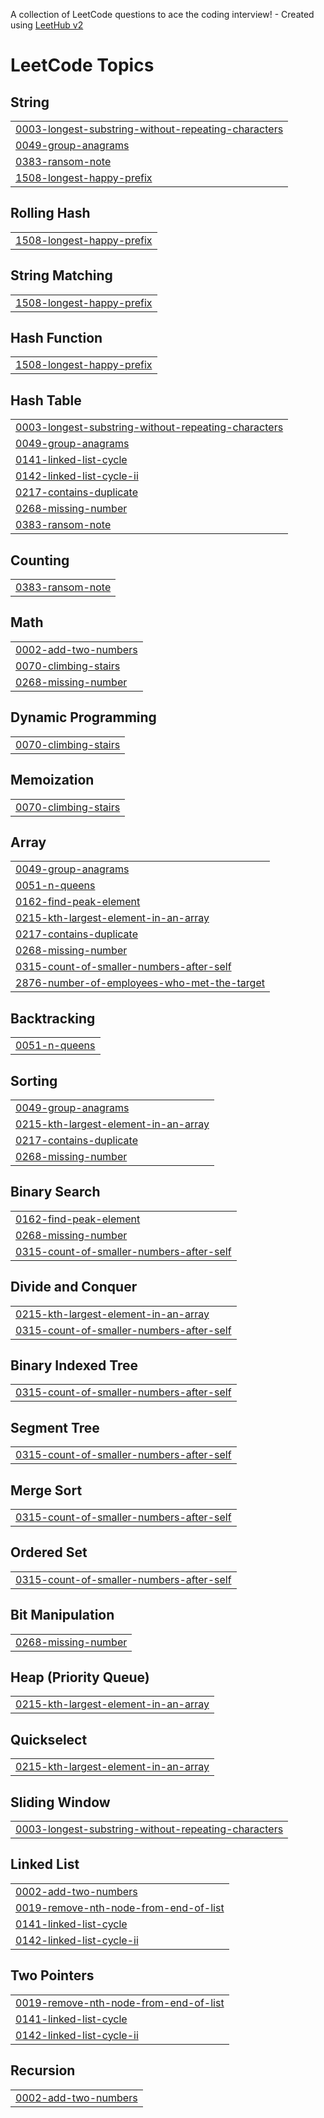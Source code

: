 A collection of LeetCode questions to ace the coding interview! - Created using [LeetHub v2](https://github.com/arunbhardwaj/LeetHub-2.0)
<!---LeetCode Topics Start-->
# LeetCode Topics
## String
|  |
| ------- |
| [0003-longest-substring-without-repeating-characters](https://github.com/NirajDN/Leetcode/tree/master/0003-longest-substring-without-repeating-characters) |
| [0049-group-anagrams](https://github.com/NirajDN/Leetcode/tree/master/0049-group-anagrams) |
| [0383-ransom-note](https://github.com/NirajDN/Leetcode/tree/master/0383-ransom-note) |
| [1508-longest-happy-prefix](https://github.com/NirajDN/Leetcode/tree/master/1508-longest-happy-prefix) |
## Rolling Hash
|  |
| ------- |
| [1508-longest-happy-prefix](https://github.com/NirajDN/Leetcode/tree/master/1508-longest-happy-prefix) |
## String Matching
|  |
| ------- |
| [1508-longest-happy-prefix](https://github.com/NirajDN/Leetcode/tree/master/1508-longest-happy-prefix) |
## Hash Function
|  |
| ------- |
| [1508-longest-happy-prefix](https://github.com/NirajDN/Leetcode/tree/master/1508-longest-happy-prefix) |
## Hash Table
|  |
| ------- |
| [0003-longest-substring-without-repeating-characters](https://github.com/NirajDN/Leetcode/tree/master/0003-longest-substring-without-repeating-characters) |
| [0049-group-anagrams](https://github.com/NirajDN/Leetcode/tree/master/0049-group-anagrams) |
| [0141-linked-list-cycle](https://github.com/NirajDN/Leetcode/tree/master/0141-linked-list-cycle) |
| [0142-linked-list-cycle-ii](https://github.com/NirajDN/Leetcode/tree/master/0142-linked-list-cycle-ii) |
| [0217-contains-duplicate](https://github.com/NirajDN/Leetcode/tree/master/0217-contains-duplicate) |
| [0268-missing-number](https://github.com/NirajDN/Leetcode/tree/master/0268-missing-number) |
| [0383-ransom-note](https://github.com/NirajDN/Leetcode/tree/master/0383-ransom-note) |
## Counting
|  |
| ------- |
| [0383-ransom-note](https://github.com/NirajDN/Leetcode/tree/master/0383-ransom-note) |
## Math
|  |
| ------- |
| [0002-add-two-numbers](https://github.com/NirajDN/Leetcode/tree/master/0002-add-two-numbers) |
| [0070-climbing-stairs](https://github.com/NirajDN/Leetcode/tree/master/0070-climbing-stairs) |
| [0268-missing-number](https://github.com/NirajDN/Leetcode/tree/master/0268-missing-number) |
## Dynamic Programming
|  |
| ------- |
| [0070-climbing-stairs](https://github.com/NirajDN/Leetcode/tree/master/0070-climbing-stairs) |
## Memoization
|  |
| ------- |
| [0070-climbing-stairs](https://github.com/NirajDN/Leetcode/tree/master/0070-climbing-stairs) |
## Array
|  |
| ------- |
| [0049-group-anagrams](https://github.com/NirajDN/Leetcode/tree/master/0049-group-anagrams) |
| [0051-n-queens](https://github.com/NirajDN/Leetcode/tree/master/0051-n-queens) |
| [0162-find-peak-element](https://github.com/NirajDN/Leetcode/tree/master/0162-find-peak-element) |
| [0215-kth-largest-element-in-an-array](https://github.com/NirajDN/Leetcode/tree/master/0215-kth-largest-element-in-an-array) |
| [0217-contains-duplicate](https://github.com/NirajDN/Leetcode/tree/master/0217-contains-duplicate) |
| [0268-missing-number](https://github.com/NirajDN/Leetcode/tree/master/0268-missing-number) |
| [0315-count-of-smaller-numbers-after-self](https://github.com/NirajDN/Leetcode/tree/master/0315-count-of-smaller-numbers-after-self) |
| [2876-number-of-employees-who-met-the-target](https://github.com/NirajDN/Leetcode/tree/master/2876-number-of-employees-who-met-the-target) |
## Backtracking
|  |
| ------- |
| [0051-n-queens](https://github.com/NirajDN/Leetcode/tree/master/0051-n-queens) |
## Sorting
|  |
| ------- |
| [0049-group-anagrams](https://github.com/NirajDN/Leetcode/tree/master/0049-group-anagrams) |
| [0215-kth-largest-element-in-an-array](https://github.com/NirajDN/Leetcode/tree/master/0215-kth-largest-element-in-an-array) |
| [0217-contains-duplicate](https://github.com/NirajDN/Leetcode/tree/master/0217-contains-duplicate) |
| [0268-missing-number](https://github.com/NirajDN/Leetcode/tree/master/0268-missing-number) |
## Binary Search
|  |
| ------- |
| [0162-find-peak-element](https://github.com/NirajDN/Leetcode/tree/master/0162-find-peak-element) |
| [0268-missing-number](https://github.com/NirajDN/Leetcode/tree/master/0268-missing-number) |
| [0315-count-of-smaller-numbers-after-self](https://github.com/NirajDN/Leetcode/tree/master/0315-count-of-smaller-numbers-after-self) |
## Divide and Conquer
|  |
| ------- |
| [0215-kth-largest-element-in-an-array](https://github.com/NirajDN/Leetcode/tree/master/0215-kth-largest-element-in-an-array) |
| [0315-count-of-smaller-numbers-after-self](https://github.com/NirajDN/Leetcode/tree/master/0315-count-of-smaller-numbers-after-self) |
## Binary Indexed Tree
|  |
| ------- |
| [0315-count-of-smaller-numbers-after-self](https://github.com/NirajDN/Leetcode/tree/master/0315-count-of-smaller-numbers-after-self) |
## Segment Tree
|  |
| ------- |
| [0315-count-of-smaller-numbers-after-self](https://github.com/NirajDN/Leetcode/tree/master/0315-count-of-smaller-numbers-after-self) |
## Merge Sort
|  |
| ------- |
| [0315-count-of-smaller-numbers-after-self](https://github.com/NirajDN/Leetcode/tree/master/0315-count-of-smaller-numbers-after-self) |
## Ordered Set
|  |
| ------- |
| [0315-count-of-smaller-numbers-after-self](https://github.com/NirajDN/Leetcode/tree/master/0315-count-of-smaller-numbers-after-self) |
## Bit Manipulation
|  |
| ------- |
| [0268-missing-number](https://github.com/NirajDN/Leetcode/tree/master/0268-missing-number) |
## Heap (Priority Queue)
|  |
| ------- |
| [0215-kth-largest-element-in-an-array](https://github.com/NirajDN/Leetcode/tree/master/0215-kth-largest-element-in-an-array) |
## Quickselect
|  |
| ------- |
| [0215-kth-largest-element-in-an-array](https://github.com/NirajDN/Leetcode/tree/master/0215-kth-largest-element-in-an-array) |
## Sliding Window
|  |
| ------- |
| [0003-longest-substring-without-repeating-characters](https://github.com/NirajDN/Leetcode/tree/master/0003-longest-substring-without-repeating-characters) |
## Linked List
|  |
| ------- |
| [0002-add-two-numbers](https://github.com/NirajDN/Leetcode/tree/master/0002-add-two-numbers) |
| [0019-remove-nth-node-from-end-of-list](https://github.com/NirajDN/Leetcode/tree/master/0019-remove-nth-node-from-end-of-list) |
| [0141-linked-list-cycle](https://github.com/NirajDN/Leetcode/tree/master/0141-linked-list-cycle) |
| [0142-linked-list-cycle-ii](https://github.com/NirajDN/Leetcode/tree/master/0142-linked-list-cycle-ii) |
## Two Pointers
|  |
| ------- |
| [0019-remove-nth-node-from-end-of-list](https://github.com/NirajDN/Leetcode/tree/master/0019-remove-nth-node-from-end-of-list) |
| [0141-linked-list-cycle](https://github.com/NirajDN/Leetcode/tree/master/0141-linked-list-cycle) |
| [0142-linked-list-cycle-ii](https://github.com/NirajDN/Leetcode/tree/master/0142-linked-list-cycle-ii) |
## Recursion
|  |
| ------- |
| [0002-add-two-numbers](https://github.com/NirajDN/Leetcode/tree/master/0002-add-two-numbers) |
<!---LeetCode Topics End-->